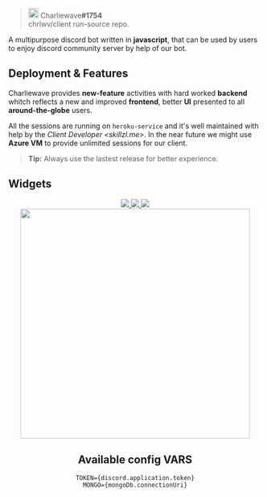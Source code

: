 
> <img src="https://japi.rest/discord/v1/user/902937010103275581/avatar?size=512" width="20"/> Charliewave<strong>#1754</strong><br/> chrlwv/client run-source repo.

A multipurpose discord bot written in **javascript**, that can be used by users to enjoy discord community server by help of our bot.

## Deployment & Features

Charliewave provides **new-feature** activities with hard worked **backend** whitch reflects a new and improved **frontend**, better **UI** presented to all **around-the-globe** users.

All the sessions are running on `heroku-service` and it's well maintained with help by the *Client Developer <skillzl.me>*. In the near future we might use **Azure VM** to provide unlimited sessions for our client.

> **Tip:** Always use the lastest release for better experience.
## Widgets

<center>
<a href="https://top.gg/bot/902937010103275581">
  <img src="https://top.gg/api/widget/owner/902937010103275581.svg">
</a>
<a href="https://top.gg/bot/902937010103275581">
  <img src="https://top.gg/api/widget/upvotes/902937010103275581.svg">
</a>
<a href="https://top.gg/bot/902937010103275581">
  <img src="https://top.gg/api/widget/servers/902937010103275581.svg">
</a>
<br />
<a href="https://chrlwv.tech" ><img src="https://media.discordapp.net/attachments/903053243167428608/917474800782442547/chrlwv.jpg?width=960&height=360" width="456"/><a/>
<center/>

## Available config VARS
```
TOKEN={discord.application.token}
MONGO={mongoDb.connectionUri}
```
